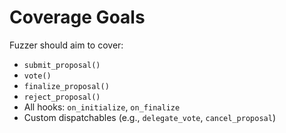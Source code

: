 # Coverage Goals

Fuzzer should aim to cover:

* `submit_proposal()`
* `vote()`
* `finalize_proposal()`
* `reject_proposal()`
* All hooks: `on_initialize`, `on_finalize`
* Custom dispatchables (e.g., `delegate_vote`, `cancel_proposal`)
